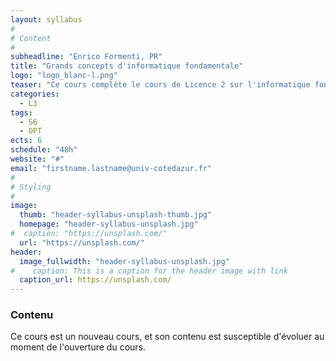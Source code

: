 ```yaml
---
layout: syllabus
#
# Content
#
subheadline: "Enrico Formenti, PR"
title: "Grands concepts d'informatique fondamentale"
logo: "logo_blanc-l.png"
teaser: "Ce cours complète le cours de Licence 2 sur l'informatique fondamentale et vise à préparer les étudiants au cours du Master"
categories:
  - L3
tags:
  - S6
  - OPT
ects: 6
schedule: "48h"
website: "#"
email: "firstname.lastname@univ-cotedazur.fr"
#
# Styling
#
image:
  thumb: "header-syllabus-unsplash-thumb.jpg"
  homepage: "header-syllabus-unsplash.jpg"
#  caption: "https://unsplash.com/"
  url: "https://unsplash.com/"
header:
  image_fullwidth: "header-syllabus-unsplash.jpg"
#    caption: This is a caption for the header image with link
  caption_url: https://unsplash.com/  
---
```


### Contenu

Ce cours est un nouveau cours, et son contenu est susceptible d'évoluer au moment de l'ouverture du cours.